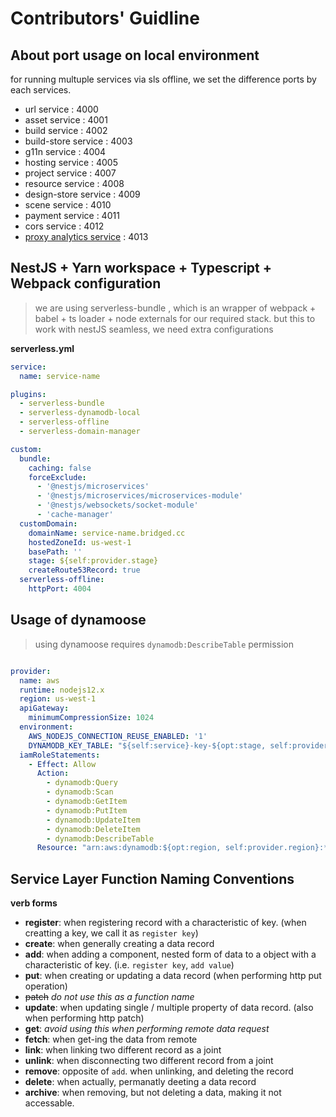 # Contributors' Guidline



## About port usage on local environment
for running multuple services via sls offline, we set the difference ports by each services.

- url service             : 4000
- asset service           : 4001
- build service           : 4002
- build-store service     : 4003
- g11n service            : 4004
- hosting service         : 4005
- project service         : 4007
- resource service        : 4008
- design-store service    : 4009
- scene service           : 4010
- payment service         : 4011
- cors service            : 4012
- [proxy analytics service](https://github.com/bridgedxyz/analytics) : 4013




## NestJS + Yarn workspace + Typescript + Webpack configuration

> we are using serverless-bundle , which is an wrapper of webpack + babel + ts loader + node externals for our required stack. but this to work with nestJS seamless, we need extra configurations


**serverless.yml**
``` yml
service:
  name: service-name

plugins:
  - serverless-bundle
  - serverless-dynamodb-local
  - serverless-offline
  - serverless-domain-manager

custom:
  bundle:
    caching: false
    forceExclude:
      - '@nestjs/microservices'
      - '@nestjs/microservices/microservices-module'
      - '@nestjs/websockets/socket-module'
      - 'cache-manager'
  customDomain:
    domainName: service-name.bridged.cc
    hostedZoneId: us-west-1
    basePath: ''
    stage: ${self:provider.stage}
    createRoute53Record: true
  serverless-offline:
    httpPort: 4004
```

## Usage of dynamoose
> using dynamoose requires `dynamodb:DescribeTable` permission
``` yml

provider:
  name: aws
  runtime: nodejs12.x
  region: us-west-1
  apiGateway:
    minimumCompressionSize: 1024
  environment: 
    AWS_NODEJS_CONNECTION_REUSE_ENABLED: '1'
    DYNAMODB_KEY_TABLE: "${self:service}-key-${opt:stage, self:provider.stage}"
  iamRoleStatements:
    - Effect: Allow
      Action:
        - dynamodb:Query
        - dynamodb:Scan
        - dynamodb:GetItem
        - dynamodb:PutItem
        - dynamodb:UpdateItem
        - dynamodb:DeleteItem
        - dynamodb:DescribeTable
      Resource: "arn:aws:dynamodb:${opt:region, self:provider.region}:*:table/${self:provider.environment.DYNAMODB_KEY_TABLE}"
```





## Service Layer Function Naming Conventions

**verb forms**
- **register**:                when registering record with a characteristic of key. (when creatting a key, we call it as `register key`)
- **create**:                   when generally creating a data record
- **add**:                       when adding a component, nested form of data to a object with a characteristic of key. (i.e. `register key`, `add value`)
- **put**:                        when creating or updating a data record (when performing http put operation)
- ~~patch~~                   *do not use this as a function name*
- **update**:                  when updating single / multiple property of data record. (also when performing http patch)
- **get**:                         *avoid using this when performing remote data request*
- **fetch**:                      when get-ing the data from remote
- **link**:                         when linking two different record as a joint
- **unlink**:                    when disconnecting two different record from a joint
- **remove**:                 opposite of `add`. when unlinking, and deleting the record 
- **delete**:                    when actually, permanatly deeting a data record
- **archive**:                  when removing, but not deleting a data, making it not accessable.
